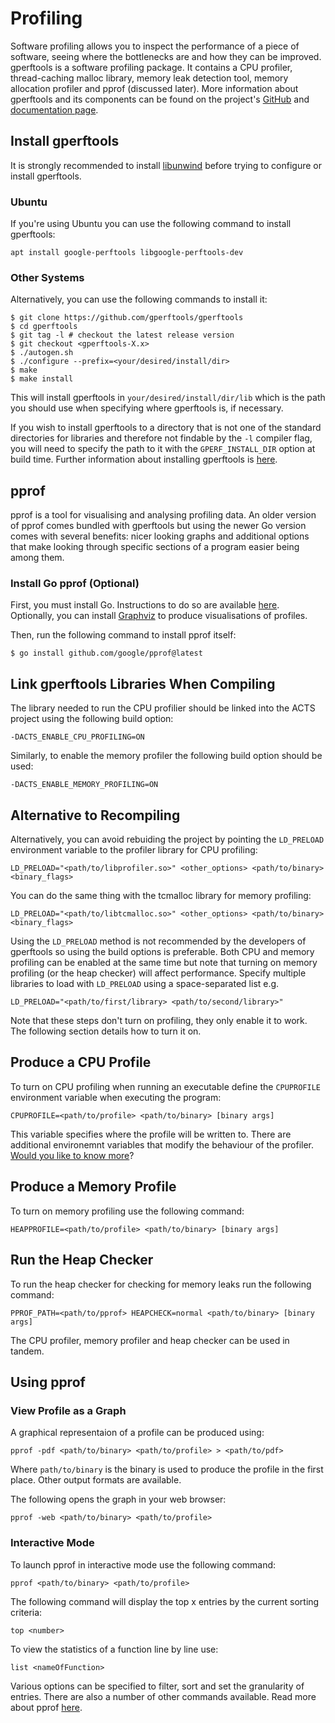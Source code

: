 # Profiling

Software profiling allows you to inspect the performance of a piece of software, seeing where the bottlenecks are and how they can be improved.
gperftools is a software profiling package. It contains a CPU profiler, thread-caching malloc library, memory leak detection tool, memory allocation profiler and pprof (discussed later). More information about gperftools and its components can be found on the project's [GitHub](https://github.com/gperftools/gperftools) and [documentation page](https://gperftools.github.io/gperftools/).

## Install gperftools

It is strongly recommended to install [libunwind](http://download.savannah.gnu.org/releases/libunwind/libunwind-0.99-beta.tar.gz) before trying to configure or install gperftools.

### Ubuntu

If you're using Ubuntu you can use the following command to install gperftools:

```
apt install google-perftools libgoogle-perftools-dev
```

### Other Systems

Alternatively, you can use the following commands to install it:

```console 
$ git clone https://github.com/gperftools/gperftools
$ cd gperftools
$ git tag -l # checkout the latest release version
$ git checkout <gperftools-X.x>
$ ./autogen.sh
$ ./configure --prefix=<your/desired/install/dir>
$ make
$ make install
```

This will install gperftools in `your/desired/install/dir/lib` which is the path you should use when specifying where gperftools is, if necessary.

If you wish to install gperftools to a directory that is not one of the standard directories for libraries and therefore not findable by the `-l` compiler flag, you will need to specify the path to it with the `GPERF_INSTALL_DIR` option at build time.
Further information about installing gperftools is [here](https://github.com/gperftools/gperftools/blob/master/INSTALL).

## pprof

pprof is a tool for visualising and analysing profiling data.
An older version of pprof comes bundled with gperftools but using the newer Go version comes with several benefits: nicer looking graphs and additional options that make looking through specific sections of a program easier being among them.

### Install Go pprof (Optional)

First, you must install Go. Instructions to do so are available [here](https://go.dev/doc/install).
Optionally, you can install [Graphviz](http://www.graphviz.org/download/) to produce visualisations of profiles.

Then, run the following command to install pprof itself:

```console
$ go install github.com/google/pprof@latest
```

## Link gperftools Libraries When Compiling

The library needed to run the CPU profilier should be linked into the ACTS project using the following build option:

```
-DACTS_ENABLE_CPU_PROFILING=ON
```

Similarly, to enable the memory profiler the following build option should be used:

```
-DACTS_ENABLE_MEMORY_PROFILING=ON
```

## Alternative to Recompiling

Alternatively, you can avoid rebuiding the project by pointing the `LD_PRELOAD` environment variable to the profiler library for CPU profiling:

```
LD_PRELOAD="<path/to/libprofiler.so>" <other_options> <path/to/binary> <binary_flags>
```

You can do the same thing with the tcmalloc library for memory profiling:

```
LD_PRELOAD="<path/to/libtcmalloc.so>" <other_options> <path/to/binary> <binary_flags>
```

Using the `LD_PRELOAD` method is not recommended by the developers of gperftools so using the build options is preferable. Both CPU and memory profiling can be enabled at the same time but note that turning on memory profiling (or the heap checker) will affect performance.
Specify multiple libraries to load with `LD_PRELOAD` using a space-separated list e.g.

```
LD_PRELOAD="<path/to/first/library> <path/to/second/library>"
```

Note that these steps don't turn on profiling, they only enable it to work. The following section details how to turn it on.

## Produce a CPU Profile

To turn on CPU profiling when running an executable define the `CPUPROFILE` environment variable when executing the program:

```
CPUPROFILE=<path/to/profile> <path/to/binary> [binary args]
```

This variable specifies where the profile will be written to.
There are additional environemnt variables that modify the behaviour of the profiler.
[Would you like to know more](https://github.com/gperftools/gperftools)?

## Produce a Memory Profile

To turn on memory profiling use the following command:

```
HEAPPROFILE=<path/to/profile> <path/to/binary> [binary args]
```

## Run the Heap Checker

To run the heap checker for checking for memory leaks run the following command:

```
PPROF_PATH=<path/to/pprof> HEAPCHECK=normal <path/to/binary> [binary args]
```

The CPU profiler, memory profiler and heap checker can be used in tandem.

## Using pprof

### View Profile as a Graph

A graphical representaion of a profile can be produced using:

```
pprof -pdf <path/to/binary> <path/to/profile> > <path/to/pdf>
```

Where `path/to/binary` is the binary is used to produce the profile in the first place.
Other output formats are available.

The following opens the graph in your web browser:

```
pprof -web <path/to/binary> <path/to/profile>
```

### Interactive Mode

To launch pprof in interactive mode use the following command:

```
pprof <path/to/binary> <path/to/profile>
```

The following command will display the top x entries by the current sorting criteria:

```
top <number>
```

To view the statistics of a function line by line use:

```
list <nameOfFunction>
```

Various options can be specified to filter, sort and set the granularity of entries.
There are also a number of other commands available.
Read more about pprof [here](https://github.com/google/pprof).
